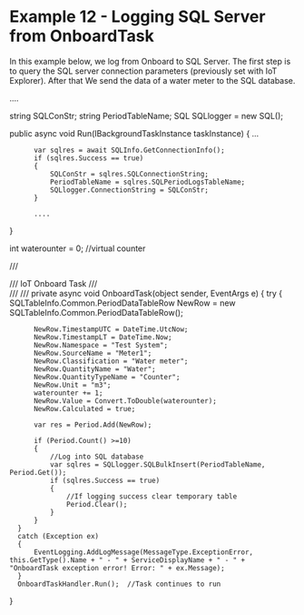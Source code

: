 # Example 12 - Logging SQL Server from OnboardTask

In this example below, we log from Onboard to SQL Server. The first step is to query the SQL server connection parameters (previously set with IoT Explorer). 
After that We send the data of a water meter to the SQL database.

  ....

  string SQLConStr;
  string PeriodTableName;
  SQL SQLlogger = new SQL();
  
  public async void Run(IBackgroundTaskInstance taskInstance)
  {
          ...
          
          var sqlres = await SQLInfo.GetConnectionInfo();
          if (sqlres.Success == true)
          {
              SQLConStr = sqlres.SQLConnectionString;
              PeriodTableName = sqlres.SQLPeriodLogsTableName;
              SQLlogger.ConnectionString = SQLConStr;
          }

          ....
  }
  
  int waterounter = 0;  //virtual counter

  /// <summary>
  /// IoT Onboard Task
  /// </summary>
  /// <param name="sender"></param>
  /// <param name="e"></param>
  private async void OnboardTask(object sender, EventArgs e)
  {
      try
      {
          SQLTableInfo.Common.PeriodDataTableRow NewRow = new SQLTableInfo.Common.PeriodDataTableRow();

          NewRow.TimestampUTC = DateTime.UtcNow;
          NewRow.TimestampLT = DateTime.Now;
          NewRow.Namespace = "Test System";
          NewRow.SourceName = "Meter1";
          NewRow.Classification = "Water meter";
          NewRow.QuantityName = "Water";
          NewRow.QuantityTypeName = "Counter";
          NewRow.Unit = "m3";
          waterounter += 1;
          NewRow.Value = Convert.ToDouble(waterounter);
          NewRow.Calculated = true;

          var res = Period.Add(NewRow);

          if (Period.Count() >=10)
          {
              //Log into SQL database
              var sqlres = SQLlogger.SQLBulkInsert(PeriodTableName, Period.Get());
              if (sqlres.Success == true)
              {
                  //If logging success clear temporary table
                  Period.Clear();
              }
          }
      }
      catch (Exception ex)
      {
          EventLogging.AddLogMessage(MessageType.ExceptionError, this.GetType().Name + " - " + ServiceDisplayName + " - " + "OnboardTask exception error! Error: " + ex.Message);
      }
      OnboardTaskHandler.Run();  //Task continues to run
  }
  
  
